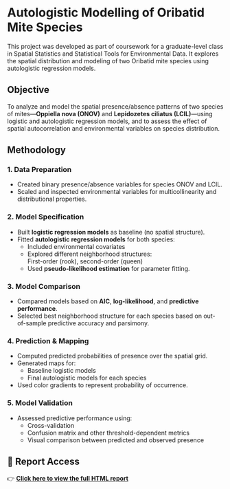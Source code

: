 # Autologistic Modelling of Oribatid Mite Species

This project was developed as part of coursework for a graduate-level class in Spatial Statistics and Statistical Tools for Environmental Data. It explores the spatial distribution and modeling of two Oribatid mite species using autologistic regression models.


## Objective

To analyze and model the spatial presence/absence patterns of two species of mites—**Oppiella nova (ONOV)** and **Lepidozetes ciliatus (LCIL)**—using logistic and autologistic regression models, and to assess the effect of spatial autocorrelation and environmental variables on species distribution.


## Methodology

### 1. **Data Preparation**
- Created binary presence/absence variables for species ONOV and LCIL.
- Scaled and inspected environmental variables for multicollinearity and distributional properties.

### 2. **Model Specification**
- Built **logistic regression models** as baseline (no spatial structure).
- Fitted **autologistic regression models** for both species:
  - Included environmental covariates
  - Explored different neighborhood structures:  
    First-order (rook), second-order (queen)
  - Used **pseudo-likelihood estimation** for parameter fitting.

### 3. **Model Comparison**
- Compared models based on **AIC**, **log-likelihood**, and **predictive performance**.
- Selected best neighborhood structure for each species based on out-of-sample predictive accuracy and parsimony.

### 4. **Prediction & Mapping**
- Computed predicted probabilities of presence over the spatial grid.
- Generated maps for:
  - Baseline logistic models
  - Final autologistic models for each species
- Used color gradients to represent probability of occurrence.

### 5. **Model Validation**
- Assessed predictive performance using:
  - Cross-validation
  - Confusion matrix and other threshold-dependent metrics
  - Visual comparison between predicted and observed presence


## 🔗 Report Access

👉 [**Click here to view the full HTML report**](https://tuo-username.github.io/nome-repo/HOMEWORK_8.html)
